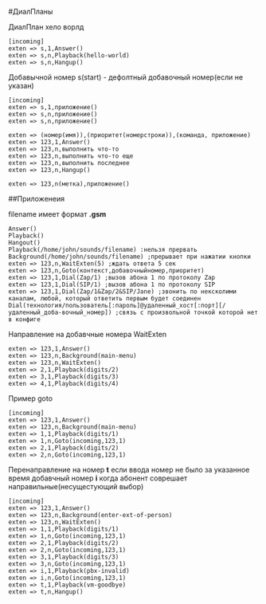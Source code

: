 
#ДиалПланы

ДиалПлан хело ворлд
```
[incoming]
exten => s,1,Answer()
exten => s,n,Playback(hello-world)
exten => s,n,Hangup()
```

Добавычной номер s(start) - дефолтный добавочный номер(если не указан)
```
[incoming]
exten => s,1,приложение()
exten => s,n,приложение()
exten => s,n,приложение()

exten => (номер(имя)),(приоритет(номерстроки)),(команда, приложение)
exten => 123,1,Answer()
exten => 123,n,выполнить что-то
exten => 123,n,выполнить что-то еще
exten => 123,n,выполнить последнее
exten => 123,n,Hangup()

exten => 123,n(метка),приложение()
```



##Приложенеия

filename имеет формат **.gsm**
```
Answer()
Playback()
Hangout()
Playback(/home/john/sounds/filename) :нельзя прервать
Background(/home/john/sounds/filename) ;прерывает при нажатии кнопки
exten => 123,n,WaitExten(5) ;ждать ответа 5 сек
exten => 123,n,Goto(контекст,добавочныйномер,приоритет)
exten => 123,1,Dial(Zap/1) ;вызов абона 1 по протоколу Zap
exten => 123,1,Dial(SIP/1) ;вызов абона 1 по протоколу SIP
exten => 123,1,Dial(Zap/1&Zap/2&SIP/Jane) ;звонить по нексколими каналам, любой, который ответить первым будет соединен
Dial(технология/пользователь[:пароль]@удаленный_хост[:порт][/удаленный_доба-вочный_номер]) ;связь с произвольной точкой которой нет в конфиге

```

Направление на добавчные номера WaitExten
```
exten => 123,1,Answer()
exten => 123,n,Background(main-menu)
exten => 123,n,WaitExten()
exten => 2,1,Playback(digits/2)
exten => 3,1,Playback(digits/3)
exten => 4,1,Playback(digits/4)
```

Пример goto
```
[incoming]
exten => 123,1,Answer()
exten => 123,n,Background(main-menu)
exten => 1,1,Playback(digits/1)
exten => 1,n,Goto(incoming,123,1)
exten => 2,1,Playback(digits/2)
exten => 2,n,Goto(incoming,123,1)
```

Перенаправление на номер **t** если ввода номер не было за указанное время
добавчный номер **i** когда абонент соврешает направильные(несущестующий выбор)
```
[incoming]
exten => 123,1,Answer()
exten => 123,n,Background(enter-ext-of-person)
exten => 123,n,WaitExten()
exten => 1,1,Playback(digits/1)
exten => 1,n,Goto(incoming,123,1)
exten => 2,1,Playback(digits/2)
exten => 2,n,Goto(incoming,123,1)
exten => 3,1,Playback(digits/3)
exten => 3,n,Goto(incoming,123,1)
exten => i,1,Playback(pbx-invalid)
exten => i,n,Goto(incoming,123,1)
exten => t,1,Playback(vm-goodbye)
exten => t,n,Hangup()
```


